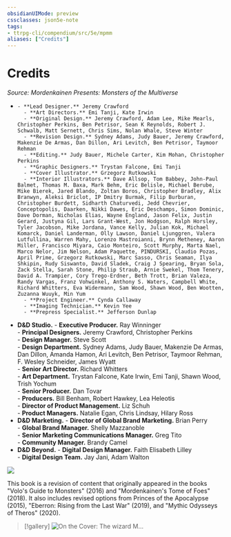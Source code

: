 ```yaml
---
obsidianUIMode: preview
cssclasses: json5e-note
tags:
- ttrpg-cli/compendium/src/5e/mpmm
aliases: ["Credits"]
---
```

# Credits
*Source: Mordenkainen Presents: Monsters of the Multiverse* 

-     - **Lead Designer.** Jeremy Crawford    
        - **Art Directors.** Emi Tanji, Kate Irwin    
        - **Original Design.** Jeremy Crawford, Adam Lee, Mike Mearls, Christopher Perkins, Ben Petrisor, Sean K Reynolds, Robert J. Schwalb, Matt Sernett, Chris Sims, Nolan Whale, Steve Winter    
        - **Revision Design.** Sydney Adams, Judy Bauer, Jeremy Crawford, Makenzie De Armas, Dan Dillon, Ari Levitch, Ben Petrisor, Taymoor Rehman    
        - **Editing.** Judy Bauer, Michele Carter, Kim Mohan, Christopher Perkins    
        - **Graphic Designers.** Trystan Falcone, Emi Tanji    
        - **Cover Illustrator.** Grzegorz Rutkowski    
        - **Interior Illustrators.** Dave Allsop, Tom Babbey, John-Paul Balmet, Thomas M. Baxa, Mark Behm, Eric Belisle, Michael Berube, Mike Bierek, Jared Blando, Zoltan Boros, Christopher Bradley, Alix Branwyn, Aleksi Briclot, IP Dmitry Burmak, Filip Burburan, Christopher Burdett, Sidharth Chaturvedi, Jedd Chevrier, Conceptopolis, Daarken, Nikki Dawes, Eric Deschamps, Simon Dominic, Dave Dorman, Nicholas Elias, Wayne England, Jason Felix, Justin Gerard, Justyna Gil, Lars Grant-West, Jon Hodgson, Ralph Horsley, Tyler Jacobson, Mike Jordana, Vance Kelly, Julian Kok, Michael Komarck, Daniel Landerman, Olly Lawson, Daniel Ljunggren, Valera Lutfullina, Warren Mahy, Lorenzo Mastroianni, Brynn Metheney, Aaron Miller, Francisco Miyara, Caio Monteiro, Scott Murphy, Marta Nael, Marco Nelor, Jim Nelson, Adam Paquette, PINDURSKI, Claudio Pozas, April Prime, Grzegorz Rutkowski, Marc Sasso, Chris Seaman, Ilya Shkipin, Rudy Siswanto, David Sladek, Craig J Spearing, Bryan Sola, Zack Stella, Sarah Stone, Philip Straub, Arnie Swekel, Thom Tenery, David A. Trampier, Cory Trego-Erdner, Beth Trott, Brian Valeza, Randy Vargas, Franz Vohwinkel, Anthony S. Waters, Campbell White, Richard Whitters, Eva Widermann, Sam Wood, Shawn Wood, Ben Wootten, Zuzanna Wuuyk, Min Yum    
        - **Project Engineer.** Cynda Callaway    
        - **Imaging Technician.** Kevin Yee    
        - **Prepress Specialist.** Jefferson Dunlap    
- **D&D Studio.**     - **Executive Producer.** Ray Winninger    
        - **Principal Designers.** Jeremy Crawford, Christopher Perkins    
        - **Design Manager.** Steve Scott    
        - **Design Department.** Sydney Adams, Judy Bauer, Makenzie De Armas, Dan Dillon, Amanda Hamon, Ari Levitch, Ben Petrisor, Taymoor Rehman, F. Wesley Schneider, James Wyatt    
        - **Senior Art Director.** Richard Whitters    
        - **Art Department.** Trystan Falcone, Kate Irwin, Emi Tanji, Shawn Wood, Trish Yochum    
        - **Senior Producer.** Dan Tovar    
        - **Producers.** Bill Benham, Robert Hawkey, Lea Heleotis    
        - **Director of Product Management.** Liz Schuh    
        - **Product Managers.** Natalie Egan, Chris Lindsay, Hilary Ross    
- **D&D Marketing.**     - **Director of Global Brand Marketing.** Brian Perry    
        - **Global Brand Manager.** Shelly Mazzanoble    
        - **Senior Marketing Communications Manager.** Greg Tito    
        - **Community Manager.** Brandy Camel    
- **D&D Beyond.**     - **Digital Design Manager.** Faith Elisabeth Lilley    
        - **Digital Design Team.** Jay Jani, Adam Walton    

![](book/MPMM/credits.webp#center)

This book is a revision of content that originally appeared in the books "Volo's Guide to Monsters" (2016) and "Mordenkainen's Tome of Foes" (2018). It also includes revised options from Princes of the Apocalypse (2015), "Eberron: Rising from the Last War" (2019), and "Mythic Odysseys of Theros" (2020).

> [!gallery]
> ![On the Cover: The wizard M...](book/MPMM/credits1.webp#gallery "On the Cover: The wizard Mordenkainen soars through the Astral Plane astride a ki-rin—unaware of the astral dreadnought slinking toward them—in this painting by Grzegorz Rutkowski.")